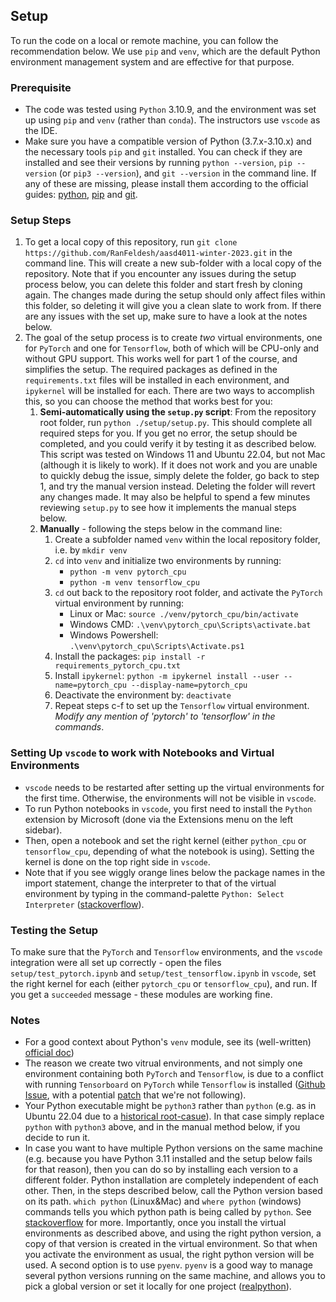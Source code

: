 ## Setup
To run the code on a local or remote machine, you can follow the recommendation below.
We use `pip` and `venv`, which are the default Python environment management system and are effective for that purpose.
### Prerequisite
* The code was tested using `Python` 3.10.9, and the environment was set up using `pip` and `venv` (rather than `conda`). The instructors use `vscode` as the IDE.
* Make sure you have a compatible version of Python (3.7.x-3.10.x) and the necessary tools `pip` and `git` installed. You can check if they are installed and see their versions by running `python --version`, `pip --version` (or `pip3 --version`), and `git --version` in the command line. If any of these are missing, please install them according to the official guides: [python](https://www.python.org/downloads/), [pip](https://pip.pypa.io/en/stable/installation/) and [git](https://git-scm.com/book/en/v2/Getting-Started-Installing-Git).
### Setup Steps
1. To get a local copy of this repository, run `git clone https://github.com/RanFeldesh/aasd4011-winter-2023.git` in the command line. This will create a new sub-folder with a local copy of the repository. Note that if you encounter any issues during the setup process below, you can delete this folder and start fresh by cloning again. The changes made during the setup should only affect files within this folder, so deleting it will give you a clean slate to work from. If there are any issues with the set up, make sure to have a look at the notes below.
2. The goal of the setup process is to create _two_ virtual environments, one for `PyTorch` and one for `Tensorflow`, both of which will be CPU-only and without GPU support. This works well for part 1 of the course, and simplifies the setup. The required packages as defined in the `requirements.txt` files will be installed in each environment, and `ipykernel` will be installed for each. There are two ways to accomplish this, so you can choose the method that works best for you:
    1. **Semi-automatically using the `setup.py` script**: From the repository root folder, run `python ./setup/setup.py`. This should complete all required steps for you. If you get no error, the setup should be completed, and you could verify it by testing it as described below. This script was tested on Windows 11 and Ubuntu 22.04, but not Mac (although it is likely to work). If it does not work and you are unable to quickly debug the issue, simply delete the folder, go back to step 1, and try the manual version instead. Deleting the folder will revert any changes made. It may also be helpful to spend a few minutes reviewing `setup.py` to see how it implements the manual steps below.
    2. **Manually** - following the steps below in the command line:
        1. Create a subfolder named `venv` within the local repository folder, i.e. by `mkdir venv`
        2. `cd` into `venv` and initialize two environments by running:
            * `python -m venv pytorch_cpu`
            * `python -m venv tensorflow_cpu`
        3. `cd` out back to the repository root folder, and activate the `PyTorch` virtual environment by running:
            * Linux or Mac: `source ./venv/pytorch_cpu/bin/activate` 
            * Windows CMD: `.\venv\pytorch_cpu\Scripts\activate.bat`
            * Windows Powershell: `.\venv\pytorch_cpu\Scripts\Activate.ps1`
         4. Install the packages: `pip install -r requirements_pytorch_cpu.txt`
         5. Install `ipykernel`: `python -m ipykernel install --user --name=pytorch_cpu --display-name=pytorch_cpu`
         6. Deactivate the environment by: `deactivate`
         6. Repeat steps c-f to set up the `Tensorflow` virtual environment. _Modify any mention of 'pytorch' to 'tensorflow' in the commands_.

### Setting Up `vscode` to work with Notebooks and Virtual Environments
* `vscode` needs to be restarted after setting up the virtual environments for the first time. Otherwise, the environments will not be visible in `vscode`.
* To run Python notebooks in `vscode`, you first need to install the `Python` extension by Microsoft (done via the Extensions menu on the left sidebar).
* Then, open a notebook and set the right kernel (either `python_cpu` or `tensorflow_cpu`, depending of what the notebook is using). Setting the kernel is done on the top right side in `vscode`. 
* Note that if you see wiggly orange lines below the package names in the import statement, change the interpreter to that of the virtual environment by typing in the command-palette `Python: Select Interpreter` ([stackoverflow](https://stackoverflow.com/a/72721797/10006823)).

### Testing the Setup
To make sure that the `PyTorch` and `Tensorflow` environments, and the `vscode` integration were all set up correctly - open the files `setup/test_pytorch.ipynb` and `setup/test_tensorflow.ipynb` in `vscode`, set the right kernel for each (either `pytorch_cpu` or `tensorflow_cpu`), and run. If you get a `succeeded` message - these modules are working fine. 

### Notes
* For a good context about Python's `venv` module, see its (well-written) [official doc](https://docs.python.org/3/tutorial/venv.html))
* The reason we create two vitrual environments, and not simply one environment containing both `PyTorch` and `Tensorflow`, is due to a conflict with running `Tensorboard` on `PyTorch` while `Tensorflow` is installed  ([Github Issue](https://github.com/pytorch/pytorch/issues/30966#issuecomment-576261087), with a potential [patch](https://github.com/pytorch/pytorch/issues/30966#issuecomment-582747929) that we're not following).
* Your Python executable might be `python3` rather than `python` (e.g. as in Ubuntu 22.04 due to a [historical root-casue](https://itsfoss.com/python-not-found-ubuntu/#:~:text=It's%20because%20the%20Python%20language,available%20as%20python%20package%2Fexecutable.)). In that case simply replace `python` with `python3` above, and in the manual method below, if you decide to run it.
* In case you want to have multiple Python versions on the same machine (e.g. because you have Python 3.11 installed and the setup below fails for that reason), then you can do so by installing each version to a different folder. Python installation are completely independent of each other. Then, in the steps described below, call the Python version based on its path. `which python` (Linux&Mac) and `where python` (windows) commands tells you which python path is being called by `python`. See [stackoverflow](https://stackoverflow.com/questions/2547554/multiple-python-versions-on-the-same-machine) for more. Importantly, once you install the virtual environments as described above, and using the right python version, a copy of that version is created in the virtual environment. So that when you activate the environment as usual, the right python version will be used. A second option is to use `pyenv`. `pyenv` is a good way to manage several python versions running on the same machine, and allows you to pick a global version or set it locally for one project ([realpython](https://realpython.com/intro-to-pyenv/)).
